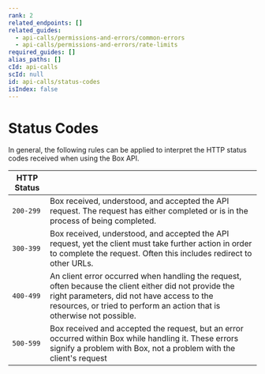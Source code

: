 ```yaml
---
rank: 2
related_endpoints: []
related_guides:
  - api-calls/permissions-and-errors/common-errors
  - api-calls/permissions-and-errors/rate-limits
required_guides: []
alias_paths: []
cId: api-calls
scId: null
id: api-calls/status-codes
isIndex: false
---
```

# Status Codes

In general, the following rules can be applied to interpret the HTTP status codes received when using the Box API.

<!-- markdownlint-disable line-length -->

| HTTP Status |                                                                                                                                                                                                                               |
| ----------- | ----------------------------------------------------------------------------------------------------------------------------------------------------------------------------------------------------------------------------- |
| `200-299`   | Box received, understood, and accepted the API request. The request has either completed or is in the process of being completed.                                                                                             |
| `300-399`   | Box received, understood, and accepted the API request, yet the client must take further action in order to complete the request. Often this includes redirect to other URLs.                                                 |
| `400-499`   | An client error occurred when handling the request, often because the client either did not provide the right parameters, did not have access to the resources, or tried to perform an action that is otherwise not possible. |
| `500-599`   | Box received and accepted the request, but an error occurred within Box while handling it. These errors signify a problem with Box, not a problem with the client's request                                                   |

<!-- markdownlint-enable line-length -->
